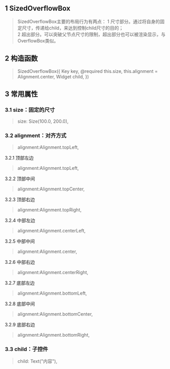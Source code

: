## **1 SizedOverflowBox**
> SizedOverflowBox主要的布局行为有两点：
> 1 尺寸部分。通过将自身的固定尺寸，传递给child，来达到控制child尺寸的目的；  
> 2 超出部分。可以突破父节点尺寸的限制，超出部分也可以被渲染显示，与OverflowBox类似。

## **2 构造函数** 
> SizedOverflowBox({
>     Key key,
>     @required this.size,
>     this.alignment = Alignment.center,
>     Widget child,
> })

## **3 常用属性** 
### **3.1 size：固定的尺寸**
> size: Size(100.0, 200.0),

### **3.2 alignment：对齐方式**
> alignment:Alignment.topLeft,

3.2.1 顶部左边
> alignment:Alignment.topLeft,

3.2.2 顶部中间
> alignment:Alignment.topCenter,

3.2.3 顶部右边
> alignment:Alignment.topRight,

3.2.4 中部左边
> alignment:Alignment.centerLeft,

3.2.5 中部中间
> alignment:Alignment.center,

3.2.6 中部右边
> alignment:Alignment.centerRight,

3.2.7 底部左边
> alignment:Alignment.bottomLeft,

3.2.8 底部中间
> alignment:Alignment.bottomCenter,

3.2.9 底部右边
> alignment:Alignment.bottomRight,

### **3.3 child：子控件**
> child: Text("内容"),